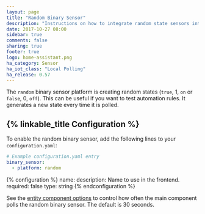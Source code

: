 ```yaml
---
layout: page
title: "Random Binary Sensor"
description: "Instructions on how to integrate random state sensors into Home Assistant."
date: 2017-10-27 08:00
sidebar: true
comments: false
sharing: true
footer: true
logo: home-assistant.png
ha_category: Sensor
ha_iot_class: "Local Polling"
ha_release: 0.57
---
```


The `random` binary sensor platform is creating random states (`true`, 1, `on`
or `false`, 0, `off`). This can be useful if you want to test automation rules.
It generates a new state every time it is polled.

## {% linkable_title Configuration %}

To enable the random binary sensor,
add the following lines to your `configuration.yaml`:

```yaml
# Example configuration.yaml entry
binary_sensor:
  - platform: random
```

{% configuration %}
name:
  description: Name to use in the frontend.
  required: false
  type: string
{% endconfiguration %}

See the [entity component options](/docs/configuration/platform_options/)
to control how often the main component polls the random binary sensor.
The default is 30 seconds.
